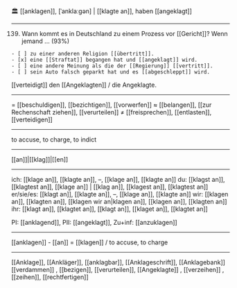 🏛️ [[anklagen]], [ˈanklaːɡən] | [[klagte an]], haben [[angeklagt]]

---

139. Wann kommt es in Deutschland zu einem Prozess vor [[Gericht]]? Wenn jemand … (93%)


    - [ ] zu einer anderen Religion [[übertritt]].
    - [x] eine [[Straftat]] begangen hat und [[angeklagt]] wird.
    - [ ] eine andere Meinung als die der [[Regierung]] [[vertritt]].
    - [ ] sein Auto falsch geparkt hat und es [[abgeschleppt]] wird.

[[verteidigt]] den [[Angeklagten]] / die Angeklagte.

---

= [[beschuldigen]], [[bezichtigen]], [[vorwerfen]]
≈ [[belangen]], [[zur Rechenschaft ziehen]], [[verurteilen]]
≠ [[freisprechen]], [[entlasten]], [[verteidigen]]

---

to accuse, to charge, to indict

---

[[an]]|[[klag]]|[[en]]

---

ich: [[klage an]], [[klagte an]], –, [[klage an]], [[klagte an]]
du: [[klagst an]], [[klagtest an]], [[klage an]] | [[klag an]], [[klagest an]], [[klagtest an]]
er/sie/es: [[klagt an]], [[klagte an]], –, [[klage an]], [[klagte an]]
wir: [[klagen an]], [[klagten an]], [[klagen wir an|klagen an]], [[klagen an]], [[klagten an]]
ihr: [[klagt an]], [[klagtet an]], [[klagt an]], [[klaget an]], [[klagtet an]]

PI: [[anklagend]], PII: [[angeklagt]], Zu+inf: [[anzuklagen]]

---

[[anklagen]] - [[an]] = [[klagen]] / to accuse, to charge

---

[[Anklage]], [[Ankläger]], [[anklagbar]], [[Anklageschrift]], [[Anklagebank]]
[[verdammen]]
, [[bezigen]], [[verurteilen]], [[Angeklagte]]
, [[verzeihen]]
, [[zeihen]], [[rechtfertigen]]
